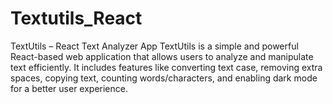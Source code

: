 # Textutils_React
TextUtils – React Text Analyzer App
TextUtils is a simple and powerful React-based web application that allows users to analyze and manipulate text efficiently. It includes features like converting text case, removing extra spaces, copying text, counting words/characters, and enabling dark mode for a better user experience.

